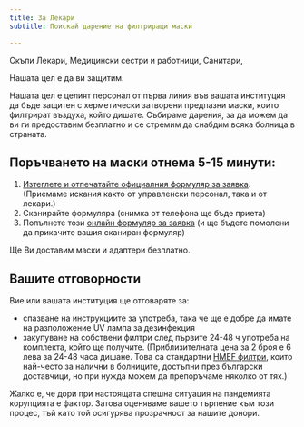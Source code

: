 ```yaml
---
title: За Лекари
subtitle: Поискай дарение на филтриращи маски

---
```

Скъпи Лекари, Медицински сестри и работници, Санитари,

Нашата цел е да ви защитим.

Нашата цел е целият персонал от първа линия във вашата институция да бъде защитен с херметически затворени предпазни маски, които филтрират въздуха, който дишате. Събираме дарения, за да можем да ви ги предоставим безплатно и се стремим да снабдим всяка болница в страната.

## Поръчването на маски отнема 5-15 минути:

1. [Изтеглете и отпечатайте официалния формуляр за заявка](https://drive.google.com/drive/folders/1CQEesip_bXyVLWGWw1XVtFOyv7OuOIU-?usp=sharing). (Приемаме искания както от управленски персонал, така и от лекари.)
2. Сканирайте формуляра (снимка от телефона ще бъде приета)
3. Попълнете този [онлайн формуляр за заявка](https://airtable.com/shrMshm2dOG7uatQ8) (и ще бъдете помолени да прикачите вашия сканиран формуляр)

Ще Ви доставим маски и адаптери безплатно.

## Вашите отговорности

Вие или вашата институция ще отговаряте за:

* спазване на инструкциите за употреба, така че ще е добре да имате на разположение UV лампа за дезинфекция
* закупуване на собствени филтри след първите 24-48 ч употреба на комплекта, който ще получите. (Приблизителната цена за 2 броя е 6 лева за 24-48 часа дишане. Това са стандартни [HMEF филтри](https://uk.intersurgical.com/products/airway-management/cleartherm-range-medium-efficiency), които най-често за налични в болниците, достъпни през български доставчици, но при нужда можем да препоръчаме няколко от тях.)

Жалко е, че дори при настоящата спешна ситуация на пандемията корупцията е фактор. Затова оценяваме вашето търпение към този процес, тъй като той осигурява прозрачност за нашите донори.